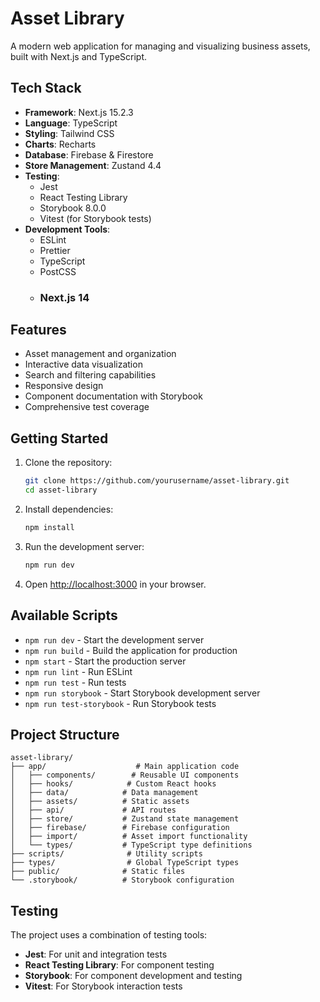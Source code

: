 # Asset Library

A modern web application for managing and visualizing business assets, built with Next.js and TypeScript.

## Tech Stack

- **Framework**: Next.js 15.2.3
- **Language**: TypeScript
- **Styling**: Tailwind CSS
- **Charts**: Recharts
- **Database**: Firebase & Firestore
- **Store Management**: Zustand 4.4
- **Testing**: 
  - Jest
  - React Testing Library
  - Storybook 8.0.0
  - Vitest (for Storybook tests)
- **Development Tools**:
  - ESLint
  - Prettier
  - TypeScript
  - PostCSS
  - ### Next.js 14


## Features

- Asset management and organization
- Interactive data visualization
- Search and filtering capabilities
- Responsive design
- Component documentation with Storybook
- Comprehensive test coverage

## Getting Started

1. Clone the repository:
   ```bash
   git clone https://github.com/yourusername/asset-library.git
   cd asset-library
   ```

2. Install dependencies:
   ```bash
   npm install
   ```

3. Run the development server:
   ```bash
   npm run dev
   ```

4. Open [http://localhost:3000](http://localhost:3000) in your browser.

## Available Scripts

- `npm run dev` - Start the development server
- `npm run build` - Build the application for production
- `npm start` - Start the production server
- `npm run lint` - Run ESLint
- `npm run test` - Run tests
- `npm run storybook` - Start Storybook development server
- `npm run test-storybook` - Run Storybook tests

## Project Structure

```
asset-library/
├── app/                    # Main application code
│   ├── components/        # Reusable UI components
│   ├── hooks/            # Custom React hooks
│   ├── data/            # Data management
│   ├── assets/          # Static assets
│   ├── api/             # API routes
│   ├── store/           # Zustand state management
│   ├── firebase/        # Firebase configuration
│   ├── import/          # Asset import functionality
│   └── types/           # TypeScript type definitions
├── scripts/              # Utility scripts
├── types/                # Global TypeScript types
├── public/              # Static files
└── .storybook/          # Storybook configuration
```

## Testing

The project uses a combination of testing tools:

- **Jest**: For unit and integration tests
- **React Testing Library**: For component testing
- **Storybook**: For component development and testing
- **Vitest**: For Storybook interaction tests

